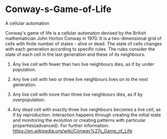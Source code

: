 # Conway-s-Game-of-Life
A cellular automation

Conway's game of life is a cellular automaton devised by the British mathematician John Horton Conway in 1970.
It is a two-dimensional grid of cells with finite number of states - alive or dead. The state of cells changes with each generation according to specific rules. The rules consider the state of each cell in the last generation and these of its neighbours.
1. Any live cell with fewer than two live neighbours dies, as if by under population.

2. Any live cell with two or three live neighbours lives on to the next generation.

3. Any live cell with more than three live neighbours dies, as if by overpopulation.

4. Any dead cell with exactly three live neighbours becomes a live cell, as if by reproduction.
Interaction happens through creating the initial state and monitoring the evolution or creating patterns with particular properties(advanced).
For further information: https://en.wikipedia.org/wiki/Conway%27s_Game_of_Life
